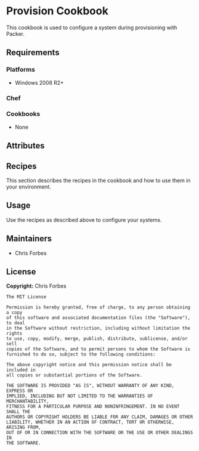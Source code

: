 # Provision Cookbook

This cookbook is used to configure a system during provisioning with Packer.

## Requirements

### Platforms

- Windows 2008 R2+

### Chef

<!-- TODO: Determine minimum version -->

### Cookbooks

- None

## Attributes

<!-- TODO: Document attributes -->

## Recipes

This section describes the recipes in the cookbook and how to use them in your environment.

<!-- TODO: Document recipes -->

## Usage

Use the recipes as described above to configure your systems.

<!-- TODO: Document usage -->

## Maintainers

- Chris Forbes

## License

**Copyright:** Chris Forbes

```
The MIT License

Permission is hereby granted, free of charge, to any person obtaining a copy
of this software and associated documentation files (the "Software"), to deal
in the Software without restriction, including without limitation the rights
to use, copy, modify, merge, publish, distribute, sublicense, and/or sell
copies of the Software, and to permit persons to whom the Software is
furnished to do so, subject to the following conditions:

The above copyright notice and this permission notice shall be included in
all copies or substantial portions of the Software.

THE SOFTWARE IS PROVIDED "AS IS", WITHOUT WARRANTY OF ANY KIND, EXPRESS OR
IMPLIED, INCLUDING BUT NOT LIMITED TO THE WARRANTIES OF MERCHANTABILITY,
FITNESS FOR A PARTICULAR PURPOSE AND NONINFRINGEMENT. IN NO EVENT SHALL THE
AUTHORS OR COPYRIGHT HOLDERS BE LIABLE FOR ANY CLAIM, DAMAGES OR OTHER
LIABILITY, WHETHER IN AN ACTION OF CONTRACT, TORT OR OTHERWISE, ARISING FROM,
OUT OF OR IN CONNECTION WITH THE SOFTWARE OR THE USE OR OTHER DEALINGS IN
THE SOFTWARE.
```
